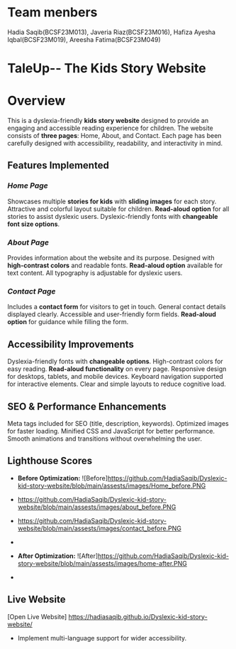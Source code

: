 # Team menbers
Hadia Saqib(BCSF23M013),
Javeria Riaz(BCSF23M016),
Hafiza Ayesha Iqbal(BCSF23M019),
Areesha Fatima(BCSF23M049)

# TaleUp-- The Kids Story Website

# Overview
This is a dyslexia-friendly **kids story website** designed to provide an engaging and accessible reading experience for children. The website consists of **three pages**: Home, About, and Contact. Each page has been carefully designed with accessibility, readability, and interactivity in mind.

## Features Implemented

### *Home Page*
  Showcases multiple **stories for kids** with **sliding images** for each story.
  Attractive and colorful layout suitable for children.
  **Read-aloud option** for all stories to assist dyslexic users.
  Dyslexic-friendly fonts with **changeable font size options**.

### *About Page*
  Provides information about the website and its purpose.
  Designed with **high-contrast colors** and readable fonts.
  **Read-aloud option** available for text content.
  All typography is adjustable for dyslexic users.

### *Contact Page*
  Includes a **contact form** for visitors to get in touch.
  General contact details displayed clearly.
  Accessible and user-friendly form fields.
  **Read-aloud option** for guidance while filling the form.



## Accessibility Improvements
 Dyslexia-friendly fonts with **changeable options**.
 High-contrast colors for easy reading.
 **Read-aloud functionality** on every page.
 Responsive design for desktops, tablets, and mobile devices.
 Keyboard navigation supported for interactive elements.
 Clear and simple layouts to reduce cognitive load.



## SEO & Performance Enhancements
  Meta tags included for SEO (title, description, keywords).
  Optimized images for faster loading.
  Minified CSS and JavaScript for better performance.
  Smooth animations and transitions without overwhelming the user.



## Lighthouse Scores
- **Before Optimization:** ![Before]https://github.com/HadiaSaqib/Dyslexic-kid-story-website/blob/main/assests/images/Home_before.PNG
-  https://github.com/HadiaSaqib/Dyslexic-kid-story-website/blob/main/assests/images/about_before.PNG
-  https://github.com/HadiaSaqib/Dyslexic-kid-story-website/blob/main/assests/images/contact_before.PNG

-  
- **After Optimization:** ![After]https://github.com/HadiaSaqib/Dyslexic-kid-story-website/blob/main/assests/images/home-after.PNG
- 



## Live Website
[Open Live Website] https://hadiasaqib.github.io/Dyslexic-kid-story-website/



- Implement multi-language support for wider accessibility.

